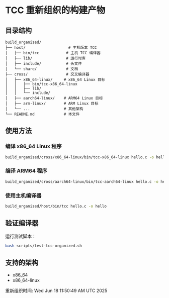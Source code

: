 # TCC 重新组织的构建产物

## 目录结构

```
build_organized/
├── host/                   # 主机版本 TCC
│   ├── bin/tcc            # 主机 TCC 编译器
│   ├── lib/               # 运行时库
│   ├── include/           # 头文件
│   └── share/             # 文档
├── cross/                 # 交叉编译器
│   ├── x86_64-linux/     # x86_64 Linux 目标
│   │   ├── bin/tcc-x86_64-linux
│   │   ├── lib/
│   │   └── include/
│   ├── aarch64-linux/    # ARM64 Linux 目标
│   ├── arm-linux/        # ARM Linux 目标
│   └── ...               # 其他架构
└── README.md             # 本文件
```

## 使用方法

### 编译 x86_64 Linux 程序
```bash
build_organized/cross/x86_64-linux/bin/tcc-x86_64-linux hello.c -o hello
```

### 编译 ARM64 程序
```bash
build_organized/cross/aarch64-linux/bin/tcc-aarch64-linux hello.c -o hello-arm64
```

### 使用主机编译器
```bash
build_organized/host/bin/tcc hello.c -o hello
```

## 验证编译器

运行测试脚本：
```bash
bash scripts/test-tcc-organized.sh
```

## 支持的架构

- x86_64
- x86_64-linux

重新组织时间: Wed Jun 18 11:50:49 AM UTC 2025
